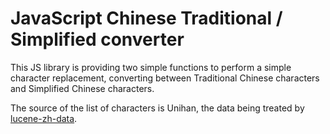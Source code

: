 # JavaScript Chinese Traditional / Simplified converter

This JS library is providing two simple functions to perform a simple character replacement, converting between Traditional Chinese characters and Simplified Chinese characters.

The source of the list of characters is Unihan, the data being treated by [lucene-zh-data](https://github.com/buda-base/lucene-zh-data/).

